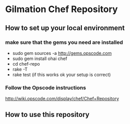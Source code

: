 # Gilmation Chef Repository

## How to set up your local environment

### make sure that the gems you need are installed

* sudo gem sources -a http://gems.opscode.com
* sudo gem install ohai chef
* cd chef-repo
* rake -T 
* rake test (if this works ok your setup is correct)

### Follow the Opscode instructions

http://wiki.opscode.com/display/chef/Chef+Repository

## How to use this repository


